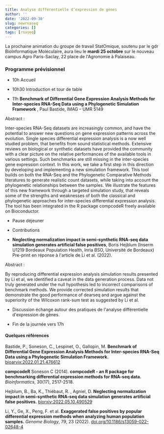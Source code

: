 ```yaml
---
title: Analyse différentielle d’expression de gènes
author: ''
date: '2022-09-30'
slug: newrnaseq
categories: []
tags: [rnaseq]
---
```


La prochaine animation du groupe de travail StatOmique, soutenu par le gdr BioInformatique Moléculaire,
aura lieu le **mardi 25 octobre** sur le nouveau campus Agro Paris-Saclay, 22 place de l'Agronomie à Palaiseau.


### Programme prévisionnel

- 10h Accueil

- 10h30 Introduction et tour de table

- 11h **Benchmark of Differential Gene Expression Analysis Methods for Inter-species RNA-Seq Data using a Phylogenetic Simulation Framework** , Paul Bastide, IMAG – UMR 5149

Abstract : 

Inter-species RNA-Seq datasets are increasingly common, and have the potential to answer new questions on gene expression patterns across the evolution. Single species differential expression analysis is a now well studied problem, that benefits from sound statistical methods. Extensive reviews on biological or synthetic datasets have provided the community with a clear picture on the relative performances of the available tools in various settings. Such benchmarks are still missing in the inter-species gene expression context. In this work, we take a first step in this direction by developing and implementing a new simulation framework. This tool builds on both the RNA-Seq and the Phylogenetic Comparative Methods literatures to generate realistic count datasets, while taking into account the phylogenetic relationships between the samples. We illustrate the features of this new framework through a targeted simulation study, that reveals some of the strengths and weaknesses of both the classical and phylogenetic approaches for inter-species differential expression analysis. The tool has been integrated in the R package compcodeR freely available on Bioconductor.

- Pause déjeuner

- Contributions

- **Neglecting normalization impact in semi-synthetic RNA-seq data simulation generates artificial false positives**, Boris Hejblum (Inserm U1219 Bordeaux Population Health, Inria BSO, Université de Bordeaux)
Pre-print en réponse à l'article de Li et al. (2022).

Abstract :

By reproducing differential expression analysis simulation results presented by Li et al, we identified a caveat in the data generation process. Data not truly generated under the null hypothesis led to incorrect comparisons of benchmark methods. We provide corrected simulation results that demonstrate the good performance of dearseq and argue against the superiority of the Wilcoxon rank-sum test as suggested by Li et al. 

- Discussion échange autour des pratiques de l'analyse différentielle d'expression de gènes.

- Fin de la journée vers 17h

#### Quelques références

Bastide, P., Soneson, C., Lespinet, O., Gallopin, M. **Benchmark of Differential Gene Expression Analysis Methods for Inter-species RNA-Seq Data using a Phylogenetic Simulation Framework.** [bioarvix:2022.01.21.476612](https://www.biorxiv.org/content/10.1101/2022.01.21.476612v1)

**compcodeR** 
Soneson C (2014). **compcodeR - an R package for benchmarking differential expression methods for RNA-seq data.** _Bioinformatics_, 30(17), 2517-2518.


Hejblum, B., Ba, K., Thiébaut, R. , Agniel, D. **Neglecting normalization impact in semi-synthetic RNA-seq data simulation generates artificial false positives.** [biorxiv:2022.05.10.490529](https://www.biorxiv.org/content/10.1101/2022.05.10.490529v1.full.pdf)  

Li, Y., Ge, X., Peng, F. et al. **Exaggerated false positives by popular differential expression methods when analyzing human population samples.** _Genome Biology_, 79, 23 (2022). [doi.org/10.1186/s13059-022-02648-4](https://doi.org/10.1186/s13059-022-02648-4)
